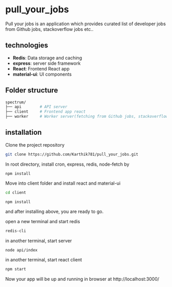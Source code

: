 # pull_your_jobs

Pull your jobs is an application which provides curated list of developer jobs from Github jobs, stackoverflow jobs etc..

## technologies
- **Redis**: Data storage and caching
- **express**: server side framework
- **React**: Frontend React app
- **material-ui**: UI components

## Folder structure

```sh
spectrum/
├── api        # API server
├── client     # Frontend app react
├── worker     # Worker server(fetching from Github jobs, stackoverflow API)
```

## installation

Clone the project repository

```bash
git clone https://github.com/Karthik781/pull_your_jobs.git
```

In root directory, install cron, express, redis, node-fetch by
```node
npm install
```
Move into client folder and install react and material-ui
```bash
cd client
```
```node
npm install
```

and after installing above, you are ready to go.

open a new terminal and start redis 
```sh
redis-cli
```
in another terminal, start server
```sh
node api/index
```
in another terminal, start react client
```sh
npm start
```

Now your app will be up and running in browser at http://localhost:3000/